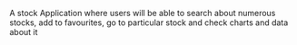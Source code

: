 A stock Application where users will be able to search about numerous stocks, add to favourites, go to particular stock and check charts and data about it

